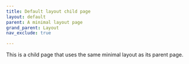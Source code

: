 ```yaml
---
title: Default layout child page
layout: default
parent: A minimal layout page 
grand_parent: Layout
nav_exclude: true

---
```


This is a child page that uses the same minimal layout as its parent page.
